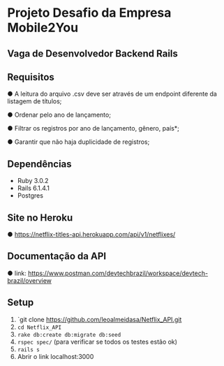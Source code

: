 # Projeto Desafio da Empresa Mobile2You 

## Vaga de Desenvolvedor Backend Rails

## Requisitos

● A leitura do arquivo .csv deve ser através de um endpoint diferente da listagem de títulos;

● Ordenar pelo ano de lançamento;

● Filtrar os registros por ano de lançamento, gênero, país*;

● Garantir que não haja duplicidade de registros;

## Dependências

- Ruby 3.0.2
- Rails 6.1.4.1
- Postgres

## Site no Heroku
● https://netflix-titles-api.herokuapp.com/api/v1/netflixes/

## Documentação da API

● link: https://www.postman.com/devtechbrazil/workspace/devtech-brazil/overview


## Setup

1. `git clone https://github.com/leoalmeidasa/Netflix_API.git
2. `cd Netflix_API`
3. `rake db:create db:migrate db:seed`
4. `rspec spec/` (para verificar se todos os testes estão ok)
5. `rails s`
6. Abrir o link localhost:3000
